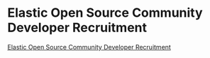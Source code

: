 # Elastic Open Source Community Developer Recruitment
[Elastic Open Source Community Developer Recruitment](https://aiwithcloud.com/2022/09/15/elastic_open_source_community_developer_recruitment/)